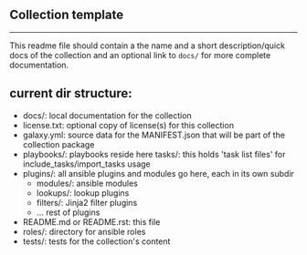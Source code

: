 Collection template
-------------------
-------------------

This readme file should contain a the name and a short description/quick docs of the collection
and an optional link to `docs/` for more complete documentation.

current dir structure:
----------------------

* docs/: local documentation for the collection
* license.txt: optional copy of license(s) for this collection
* galaxy.yml: source data for the MANIFEST.json that will be part of the collection package
* playbooks/: playbooks reside here
	tasks/:	this holds 'task list files' for include_tasks/import_tasks usage
* plugins/: all ansible plugins and modules go here, each in its own subdir
  * modules/: ansible modules
  * lookups/: lookup plugins
  * filters/: Jinja2 filter plugins
  * ... rest of plugins
* README.md or README.rst: this file
* roles/: directory for ansible roles
* tests/: tests for the collection's content

